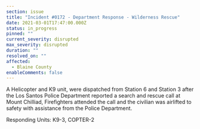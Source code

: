 ```yaml
---
section: issue
title: "Incident #0172 - Department Response - Wilderness Rescue"
date: 2021-03-01T17:47:00.000Z
status: in_progress
pinned: ""
current_severity: disrupted
max_severity: disrupted
duration: ""
resolved_on: ""
affected:
  - Blaine County
enableComments: false
---
```

A Helicopter and K9 unit, were dispatched from Station 6 and Station 3 after the Los Santos Police Department reported a search and rescue call at Mount Chilliad, Firefighters attended the call and the civilian was airlifted to safety with assistance from the Police Department.

Responding Units: K9-3, COPTER-2